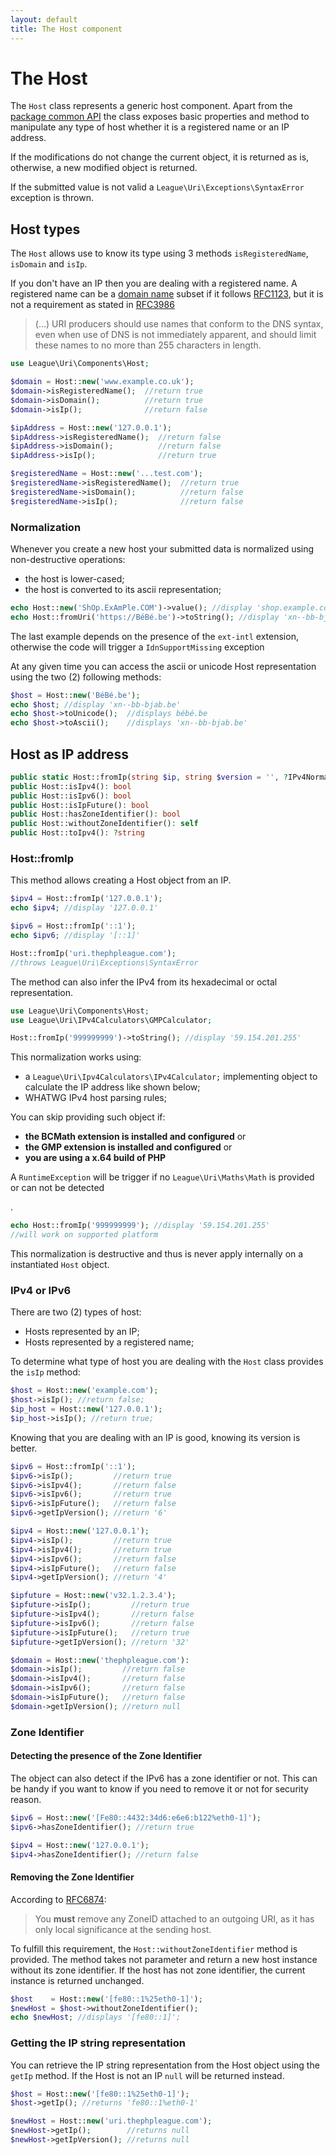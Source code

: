 ```yaml
---
layout: default
title: The Host component
---
```


The Host
=======

The `Host` class represents a generic host component. Apart from the [package common API](/components/7.0/) the class
exposes basic properties and method to manipulate any type of host whether it is a registered name or an IP address.

<p class="message-notice">If the modifications do not change the current object, it is returned as is, otherwise, a new modified object is returned.</p>
<p class="message-warning">If the submitted value is not valid a <code>League\Uri\Exceptions\SyntaxError</code> exception is thrown.</p>

## Host types

The `Host` allows use to know its type using 3 methods `isRegisteredName`, `isDomain` and `isIp`.

If you don't have an IP then you are dealing with a registered name. A registered name can be a [domain name](http://tools.ietf.org/html/rfc1034) subset
if it follows [RFC1123](http://tools.ietf.org/html/rfc1123#section-2.1), but it is not a requirement as stated
in [RFC3986](https://tools.ietf.org/html/rfc3986#section-3.2.2)

> (...) URI producers should use names that conform to the DNS syntax, even when use of DNS is not immediately apparent, and should limit these names to no more than 255 characters in length.

~~~php
use League\Uri\Components\Host;

$domain = Host::new('www.example.co.uk');
$domain->isRegisteredName();  //return true
$domain->isDomain();          //return true
$domain->isIp();              //return false

$ipAddress = Host::new('127.0.0.1');
$ipAddress->isRegisteredName();  //return false
$ipAddress->isDomain();          //return false
$ipAddress->isIp();              //return true

$registeredName = Host::new('...test.com');
$registeredName->isRegisteredName();  //return true
$registeredName->isDomain();          //return false
$registeredName->isIp();              //return false
~~~

### Normalization

Whenever you create a new host your submitted data is normalized using non-destructive operations:

- the host is lower-cased;
- the host is converted to its ascii representation;

~~~php
echo Host::new('ShOp.ExAmPle.COM')->value(); //display 'shop.example.com'
echo Host::fromUri('https://BéBé.be')->toString(); //display 'xn--bb-bjab.be'
~~~

<p class="message-warning">The last example depends on the presence of the <code>ext-intl</code> extension, otherwise the code will trigger a <code>IdnSupportMissing</code> exception</p>

At any given time you can access the ascii or unicode Host representation using the two (2) following methods:

~~~php
$host = Host::new('BéBé.be');
echo $host; //display 'xn--bb-bjab.be'
echo $host->toUnicode();  //displays bébé.be
echo $host->toAscii();    //displays 'xn--bb-bjab.be'
~~~

## Host as IP address

~~~php
public static Host::fromIp(string $ip, string $version = '', ?IPv4Normalizer $ipV4Normalizer = null): self
public Host::isIpv4(): bool
public Host::isIpv6(): bool
public Host::isIpFuture(): bool
public Host::hasZoneIdentifier(): bool
public Host::withoutZoneIdentifier(): self
public Host::toIpv4(): ?string
~~~

### Host::fromIp

This method allows creating a Host object from an IP.

~~~php
$ipv4 = Host::fromIp('127.0.0.1');
echo $ipv4; //display '127.0.0.1'

$ipv6 = Host::fromIp('::1');
echo $ipv6; //display '[::1]'

Host::fromIp('uri.thephpleague.com');
//throws League\Uri\Exceptions\SyntaxError
~~~

The method can also infer the IPv4 from its hexadecimal or octal representation.

~~~php
use League\Uri\Components\Host;
use League\Uri\IPv4Calculators\GMPCalculator;

Host::fromIp('999999999')->toString(); //display '59.154.201.255'
~~~

This normalization works using:
 
- a `League\Uri\Ipv4Calculators\IPv4Calculator;` implementing object to calculate the IP address like shown below;
- WHATWG IPv4 host parsing rules;

You can skip providing such object if:

- **the BCMath extension is installed and configured** or
- **the GMP extension is installed and configured** or
- **you are using a x.64 build of PHP**

<p class="message-warning">A <code>RuntimeException</code> will be trigger if no <code>League\Uri\Maths\Math</code> is provided or can not be detected</p>.

~~~php
echo Host::fromIp('999999999'); //display '59.154.201.255'
//will work on supported platform 
~~~

<p class="message-warning">This normalization is destructive and thus is never apply internally on a instantiated <code>Host</code> object.</p>

### IPv4 or IPv6

There are two (2) types of host:

- Hosts represented by an IP;
- Hosts represented by a registered name;

To determine what type of host you are dealing with the `Host` class provides the `isIp` method:

~~~php
$host = Host::new('example.com');
$host->isIp(); //return false;
$ip_host = Host::new('127.0.0.1');
$ip_host->isIp(); //return true;
~~~

Knowing that you are dealing with an IP is good, knowing its version is better.

~~~php
$ipv6 = Host::fromIp('::1');
$ipv6->isIp();         //return true
$ipv6->isIpv4();       //return false
$ipv6->isIpv6();       //return true
$ipv6->isIpFuture();   //return false
$ipv6->getIpVersion(); //return '6'

$ipv4 = Host::new('127.0.0.1');
$ipv4->isIp();         //return true
$ipv4->isIpv4();       //return true
$ipv4->isIpv6();       //return false
$ipv4->isIpFuture();   //return false
$ipv4->getIpVersion(); //return '4'

$ipfuture = Host::new('v32.1.2.3.4');
$ipfuture->isIp();         //return true
$ipfuture->isIpv4();       //return false
$ipfuture->isIpv6();       //return false
$ipfuture->isIpFuture();   //return true
$ipfuture->getIpVersion(); //return '32'

$domain = Host::new('thephpleague.com'):
$domain->isIp();         //return false
$domain->isIpv4();       //return false
$domain->isIpv6();       //return false
$domain->isIpFuture();   //return false
$domain->getIpVersion(); //return null
~~~

### Zone Identifier

#### Detecting the presence of the Zone Identifier

The object can also detect if the IPv6 has a zone identifier or not. This can be handy if you want to know if you need to remove it or not for security reason.

~~~php
$ipv6 = Host::new('[Fe80::4432:34d6:e6e6:b122%eth0-1]');
$ipv6->hasZoneIdentifier(); //return true

$ipv4 = Host::new('127.0.0.1');
$ipv4->hasZoneIdentifier(); //return false
~~~

#### Removing the Zone Identifier

According to [RFC6874](http://tools.ietf.org/html/rfc6874#section-4):

> You **must** remove any ZoneID attached to an outgoing URI, as it has only local significance at the sending host.

To fulfill this requirement, the `Host::withoutZoneIdentifier` method is provided. The method takes not parameter and return a new host instance without its zone identifier. If the host has not zone identifier, the current instance is returned unchanged.

~~~php
$host    = Host::new('[fe80::1%25eth0-1]');
$newHost = $host->withoutZoneIdentifier();
echo $newHost; //displays '[fe80::1]';
~~~

### Getting the IP string representation

You can retrieve the IP string representation from the Host object using the `getIp` method. If the Host is not an IP `null` will be returned instead.

~~~php
$host = Host::new('[fe80::1%25eth0-1]');
$host->getIp(); //returns 'fe80::1%eth0-1'

$newHost = Host::new('uri.thephpleague.com');
$newHost->getIp();        //returns null
$newHost->getIpVersion(); //returns null
~~~
